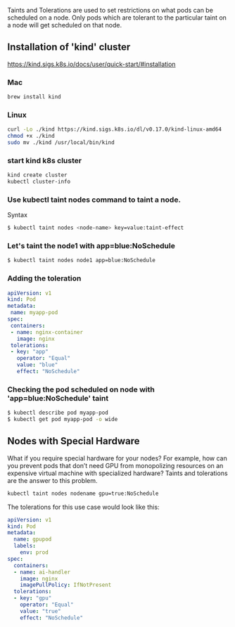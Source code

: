 Taints and Tolerations are used to set restrictions on what pods can be scheduled on a node.
Only pods which are tolerant to the particular taint on a node will get scheduled on that node.


## Installation of 'kind' cluster
https://kind.sigs.k8s.io/docs/user/quick-start/#installation

### Mac
```bash
brew install kind
```

### Linux
```bash
curl -Lo ./kind https://kind.sigs.k8s.io/dl/v0.17.0/kind-linux-amd64
chmod +x ./kind
sudo mv ./kind /usr/local/bin/kind
```

### start kind k8s cluster
```bash
kind create cluster
kubectl cluster-info
```

### Use kubectl taint nodes command to taint a node.

Syntax
```bash
$ kubectl taint nodes <node-name> key=value:taint-effect
```

### Let's taint the node1 with app=blue:NoSchedule

```bash
$ kubectl taint nodes node1 app=blue:NoSchedule
```

### Adding the toleration

```yaml
apiVersion: v1
kind: Pod
metadata:
 name: myapp-pod
spec:
 containers:
 - name: nginx-container
   image: nginx
 tolerations:
 - key: "app"
   operator: "Equal"
   value: "blue"
   effect: "NoSchedule"
```

### Checking the pod scheduled on node with 'app=blue:NoSchedule' taint

```bash
$ kubectl describe pod myapp-pod
$ kubectl get pod myapp-pod -o wide
```

## Nodes with Special Hardware

What if you require special hardware for your nodes? For example, how can you prevent pods that don’t need GPU from monopolizing resources on an expensive virtual machine with specialized hardware? Taints and tolerations are the answer to this problem.


```bash
kubectl taint nodes nodename gpu=true:NoSchedule
```

The tolerations for this use case would look like this:

```yaml
apiVersion: v1
kind: Pod
metadata:
  name: gpupod
  labels:
    env: prod
spec:
  containers:
  - name: ai-handler
    image: nginx
    imagePullPolicy: IfNotPresent
  tolerations:
  - key: "gpu"
    operator: "Equal"
    value: "true"
    effect: "NoSchedule"
```

